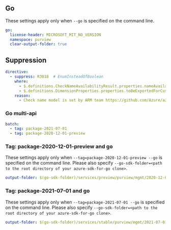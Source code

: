 ## Go

These settings apply only when `--go` is specified on the command line.

``` yaml $(go)
go:
  license-header: MICROSOFT_MIT_NO_VERSION
  namespace: purview
  clear-output-folder: true
```
## Suppression

``` yaml
directive:
  - suppress: R3018  # EnumInsteadOfBoolean
    where:
      - $.definitions.CheckNameAvailabilityResult.properties.nameAvailable
      - $.definitions.DimensionProperties.properties.toBeExportedForCustomer
    reason:
      - Check name model is set by ARM team https://github.com/Azure/azure-resource-manager-rpc/blob/master/v1.0/proxy-api-reference.md#check-name-availability-requests
```

### Go multi-api

``` yaml $(go) && $(multiapi)
batch:
  - tag: package-2021-07-01
  - tag: package-2020-12-01-preview
```

### Tag: package-2020-12-01-preview and go

These settings apply only when `--tag=package-2020-12-01-preview --go` is specified on the command line.
Please also specify `--go-sdk-folder=<path to the root directory of your azure-sdk-for-go clone>`.

``` yaml $(tag) == 'package-2020-12-01-preview' && $(go)
output-folder: $(go-sdk-folder)/services/preview/purview/mgmt/2020-12-01-preview/$(namespace)
```

### Tag: package-2021-07-01 and go

These settings apply only when `--tag=package-2021-07-01 --go` is specified on the command line.
Please also specify `--go-sdk-folder=<path to the root directory of your azure-sdk-for-go clone>`.

``` yaml $(tag) == 'package-2021-07-01' && $(go)
output-folder: $(go-sdk-folder)/services/stable/purview/mgmt/2021-07-01/$(namespace)
```

